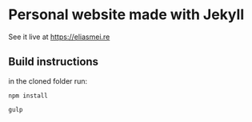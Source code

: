 # Personal website made with Jekyll

See it live at https://eliasmei.re

## Build instructions

in the cloned folder run:

`npm install`

`gulp`
